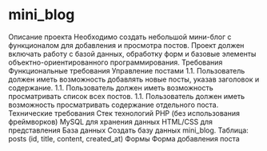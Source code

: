 # mini_blog
Описание проекта
Необходимо создать небольшой мини-блог с функционалом для добавления и просмотра постов. Проект должен включать работу с базой данных, обработку форм и базовые элементы объектно-ориентированного программирования.
Требования
Функциональные требования
Управление постами
1.1. Пользователь должен иметь возможность добавлять новые посты, указав заголовок и содержание.
1.1. Пользователь должен иметь возможность просматривать список всех постов.
1.1. Пользователь должен иметь возможность просматривать содержание отдельного поста.
Технические требования
Стек технологий
PHP (без использования фреймворков)
MySQL для хранения данных
HTML/CSS для представления
База данных
Создать базу данных mini_blog.
Таблица:
posts (id, title, content, created_at)
Формы
Форма добавления поста
